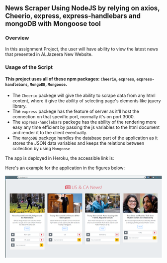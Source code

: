 ## News Scraper Using NodeJS by relying on axios, Cheerio, express, express-handlebars and mongoDB with Mongoose tool

### Overview

In this assignment Project, the user will have ability to view the latest news that presented in ALJazeera New Website.

### Usage of the Script

#### This project uses all of these npm packages: `Cheerio`, `express`, `express-handlebars`, `MongoDB`, `Mongoose`. 

* The `Cheerio` packege will give the ability to scrape data from any html content, where it give the ability of selecting page's elements like jquery library.
* The `express` packege has the feature of server as it'll host the connection on that spevific port, normally it's on port 3000.
* The `express-handlebars` packege has the ability of the rendering more easy any time efficient by passing the js variables to the html document and render it to the client eventually.
* The `MongoDB` packege handles the database part of the application as it stores the JSON data variables and keeps the relations between collection by using `Mongoose`

The app is deployed in Heroku, the accessible link is:

Here's an example for the application in the figures below: 
<br/><br/>
![App Example](./images/example.png)
